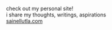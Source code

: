 check out my personal site!  
i share my thoughts, writings, aspirations  
[sainellutla.com](https://sainellutla.com/)
